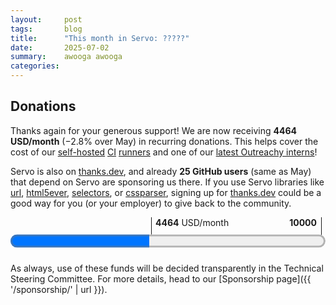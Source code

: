 ```yaml
---
layout:     post
tags:       blog
title:      "This month in Servo: ?????"
date:       2025-07-02
summary:    awooga awooga
categories:
---
```


<canvas id="_stats"></canvas>

<!--
- DONE donations
  - 2464.00/month github
  - 2000.24/month opencollective
  - 25 donors on thanks.dev
- new features
  - [dom] indexeddb
  - [dom] transform(DOMMatrix2DInit transform) on CanvasRenderingContext2D
  - [dom] transform(DOMMatrix2DInit transform) on CanvasPattern
  - [dom] ImageBitmap and createImageBitmap(Blob)
  - [dom] shadow dom <foo exportparts>
  - [dom] xpath lang() and id()
  - [dom] supports() on HTMLScriptElement
  - [layout] ::part
  - [layout] <hr size>
  - [embedding] <meta name="viewport">
  - [embedding] multiprocess support on windows
- dom
  - abort improvements (abortcontroller, abortsignal, etc)
  - <script type="import-map">
  - <select> bug fix
  - shadow dom bug fix
  - xpath bug fix
  - trusted types bug fix
  - scroll queries bug fix
  - wheel and MouseEvent bug fixes
  - encoding bug fix (#37541 294148 lines removed)
- layout
  - optimisation for transform etc
  - optimisation for script queries
- embedding
  - :hover bug fix
-->

<!--
- csp
    - https://github.com/servo/servo/pull/37154    (@TimvdLippe, @jdm, #37154)    net: Perform CSP checks on fetch responses. (#37154)
      csp
    - https://github.com/servo/servo/pull/37209    (@TimvdLippe, #37209)    Report URI with POST fetch request (#37209)
      csp
    - https://github.com/servo/servo/pull/37474    (@TimvdLippe, #37474)    script: Fix check for document root when targeting CSP events (#37474)
      csp
    - https://github.com/servo/servo/pull/37465    (@TimvdLippe, #37465)    Fix skipping CSP checks for styles when cloning nodes (#37465)
      csp
- devtools
    - https://github.com/servo/servo/pull/37197    (@atbrakhi, #37197)    DevTools: Fix empty `debugger > source` panel (#37197)
      devtools
    - https://github.com/servo/servo/pull/37247    (@eri@inventati.org, #37247)    devtools: Fix inspector on Firefox 139 (#37247)
      devtools
    - https://github.com/servo/servo/pull/37263    (@uthmaniv, #37263)    Update handle_network_event to use BrowsingContextActor for HttpRequest (#37263)
      devtools
    - https://github.com/servo/servo/pull/37384    (@uthmaniv, #37384)    Replace NetworkEventUpdateMsg with ResourcesUpdatedArray (#37384)
      devtools
    - https://github.com/servo/servo/pull/36774    (@atbrakhi, #36774)    DevTools: Implement support for showing `source_content` in `Debugger > Source` panel (#36774)
      devtools
    - https://github.com/servo/servo/pull/37501    (@simonwuelker, #37501)    Make layout build a display list when the highlighted DOM node changed (#37501)
      devtools
    - https://github.com/servo/servo/pull/37456    (@atbrakhi, @delan, #37456)    DevTools: sources for HTML files should be the whole HTML file (#37456)
      devtools
    - https://github.com/servo/servo/pull/37543    (@uthmaniv, #37543)    Fix network event update Message (#37543)
      devtools
    - https://github.com/servo/servo/pull/37707    (@uthmaniv, #37707)    Add common resourceId to network events (#37707)
      devtools
- dom
    - https://github.com/servo/servo/pull/37192    (@gterzian, #37192)    dom: implement signal abort on controller and signal (#37192)
      dom
    - https://github.com/servo/servo/pull/37190    (@dvt.tnhn.krlbs@icloud.com, #37190)    script: Set HTTP status code when aborting an `XMLHttpRequest` (#37190)
      dom
    - https://github.com/servo/servo/pull/34594    (@vlindhol, #34594)    XPath: implement lang() and id() core functions (#34594)
      dom
    - https://github.com/servo/servo/pull/37218    (@gterzian, #37218)    dom: implement aborted method of abort signal (#37218)
      dom
    - https://github.com/servo/servo/pull/37217    (@gterzian, #37217)    dom: implement signal method on abort controller (#37217)
      dom
    - https://github.com/servo/servo/pull/37227    (@gterzian, #37227)    dom: implement abort signal reason method (#37227)
      dom
    - https://github.com/servo/servo/pull/37251    (@sagudev, #37251)    canvas: ensure there is a subpath in `PathBuilderRef` (#37251)
      dom
    - https://github.com/servo/servo/pull/37245    (@Taym95, #37245)    Dom: Implement AbortSignal ThrowIfAborted method (#37245)
      dom
    - https://github.com/servo/servo/pull/37313    (@pewsheen, #37313)    feat(script): add `Supports()` to `htmlscriptelement` (#37313)
      dom
    - https://github.com/servo/servo/pull/37291    (@wusyong, @yuweiwu@YunoMacBook-Air.local, #37291)    HTMLScriptElement: add `ScriptType::ImportMap` (#37291)
      dom
    - https://github.com/servo/servo/pull/37293    (@simonwuelker, #37293)    Fix timing of change events for `<select>` elements (#37293)
      dom
    - https://github.com/servo/servo/pull/37281    (@simonwuelker, #37281)    Don't drain ranges across shadow boundaries (#37281)
      dom
    - https://github.com/servo/servo/pull/37279    (@vlindhol, #37279)    script: Fix two issues in the XPath parser to pass all `xml_xpath_tests.xml` tests (#37279)
      dom
    - https://github.com/servo/servo/pull/37340    (@pewsheen, #37340)    feat(script): add `resolve_url_like_module_specifier` to `ModuleTree` (#37340)
      dom
    - https://github.com/servo/servo/pull/37025    (@andrei.volykhin@gmail.com, #37025)    imagebitmap: Add missing basic functionality (#37025)
      dom
    - https://github.com/servo/servo/pull/37405    (@pewsheen, @wusyong, #37405)    feat(script): create import map parse result (#37405)
      dom
    - https://github.com/servo/servo/pull/37345    (@simonwuelker, #37345)    Support exporting shadow parts with the `exportparts` attribute (#37345)
      dom
    - https://github.com/servo/servo/pull/37244    (@gterzian, #37244)    AbortController: integrate with stream piping. (#37244)
      dom
    - https://github.com/servo/servo/pull/37466    (@TimvdLippe, #37466)    Implement script prepare text for Trusted Types (#37466)
      dom
    - https://github.com/servo/servo/pull/37455    (@simonwuelker, #37455)    Don't count <img> elements with both name and id twice in document's named getter (#37455)
      dom
    - https://github.com/servo/servo/pull/37471    (@xiaochengh, #37471)    Stop DedicatedWorker from handling remaining messages after closed (#37471)
      dom
    - https://github.com/servo/servo/pull/37486    (@yezhizhen, #37486)    layout: capitalize string for `TextTransformCase::Capitalize` in `fn rendered_text_collection_steps` (#37486)
      dom
    - https://github.com/servo/servo/pull/37397    (@andrei.volykhin@gmail.com, #37397)    imagebitmap: Crop bitmap data with formatting (#37397)
      dom
    - https://github.com/servo/servo/pull/37434    (@ville.lindholm@external.wolt.com, #37434)    fix(xpath): pass in correct context node for // and / in predicates (#37434)
      dom
    - https://github.com/servo/servo/pull/37488    (@andrei.volykhin@gmail.com, #37488)    imagebitmap: Resolve promise with ImageBitmap on bitmap task source (#37488)
      dom
    - https://github.com/servo/servo/pull/37511    (@Taym95, #37511)    implement Writablestreamdefaultcontroller abortcontroller (#37511)
      dom
    - https://github.com/servo/servo/pull/37504    (@pewsheen, #37504)    feat(script): register import map (#37504)
      dom
    - https://github.com/servo/servo/pull/37503    (@andrei.volykhin@gmail.com, #37503)    pixels: Multiply by alpha with less loss of precision (#37503)
      dom
    - https://github.com/servo/servo/pull/36687    (@kenzieradityatirtarahardja18@gmail.com, @kenzieradityatirtarahardja.18@gmail.com, @asun0204@163.com, #36687)    Implement scroll event (#36687)
      dom
    - https://github.com/servo/servo/pull/37594    (@TimvdLippe, #37594)    Use undefined as this in trusted type callbacks (#37594)
      dom
    - https://github.com/servo/servo/pull/37552    (@wusyong, #37552)    script: complete `resolve_module_specifier` (#37552)
      dom
    - https://github.com/servo/servo/pull/37509    (@mrobinson, #37509)    script: Get scroll offsets from layout (#37509)
      dom
    - https://github.com/servo/servo/pull/37560    (@andrei.volykhin@gmail.com, #37560)    imagebitmap: Add support of Blob as ImageBitmapSource (#37560)
      dom
    - https://github.com/servo/servo/pull/37556    (@simonwuelker, #37556)    Use the document encoding when parsing a `<video>` elements poster URL (#37556)
      dom
    - https://github.com/servo/servo/pull/37541    (@simonwuelker, #37541)    Handle nonmappable code points in Document::encoding_parse_a_url (#37541)
      dom
    - https://github.com/servo/servo/pull/37550    (@rodion.borovyk@gmail.com, #37550)    script Exclude `CDATASection` nodes from `Node::normalize()` (#37550)
      dom
    - https://github.com/servo/servo/pull/37461    (@kenzieradityatirtarahardja18@gmail.com, #37461)    script: Reverse wheel event delta sign to match specification-defined behavior (#37461)
      dom
    - https://github.com/servo/servo/pull/37547    (@pewsheen, #37547)    feat(script): parse script element `importmap` type (#37547)
      dom
    - https://github.com/servo/servo/pull/33044    (@arihant2math@gmail.com, @rasviitanen@gmail.com, @jdm, #33044)     Initial IndexedDB Support (#33044)
      dom
    - https://github.com/servo/servo/pull/37652    (@arihant2math@gmail.com, @jdm, #37652)    [IndexedDB] Reduce heed related panics (#37652)
      dom
    - https://github.com/servo/servo/pull/37635    (@andrei.volykhin@gmail.com, #37635)    webgl: Ignore pixel storage parameters for ImageBitmap source (#37635)
      dom
    - https://github.com/servo/servo/pull/37671    (@andrei.volykhin@gmail.com, #37671)    canvas: Reset the current path on canvas context resetting (#37671)
      dom
    - https://github.com/servo/servo/pull/37653    (@arihant2math@gmail.com, #37653)    [IndexedDB] Fix upgrade version operation (#37653)
      dom
    - https://github.com/servo/servo/pull/37620    (@sagudev, #37620)    Make ImageData more spec compliant (#37620)
      dom
    - https://github.com/servo/servo/pull/37692    (@andrei.volykhin@gmail.com, #37692)    canvas: Add CanvasTransform 'setTransform(transform)' method (#37692)
      dom
    - https://github.com/servo/servo/pull/37672    (@mrobinson, #37672)    script: Pass more information to the `MouseEvent` constructor (#37672)
      dom
    - https://github.com/servo/servo/pull/37704    (@simonwuelker, #37704)    Determine the initial state for fragment parsing using the scripting flag of the context element (#37704)
      dom
    - https://github.com/servo/servo/pull/37731    (@andrei.volykhin@gmail.com, #37731)    canvas: Add CanvasPattern 'setTranform(transform)' method (#37731)
      dom
    - https://github.com/servo/servo/pull/37634    (@andrei.volykhin@gmail.com, #37634)    imagebitmap: Add 'none' image orientation option (#37634)
      dom
- embedding
    - https://github.com/servo/servo/pull/35901    (@shubhamg13, @xiaochengh, #35901)    Add support for parsing and applying `viewport` `<meta>`  (#35901)
      embedding
    - https://github.com/servo/servo/pull/37317    (@Legend-Master, #37317)    libservo: Allow embedders to signal when the cursor has left the `WebView` (#37317)
      embedding
    - https://github.com/servo/servo/pull/37580    (@wusyong, #37580)    constellation: add multiprocess support on Windows (#37580)
      embedding
    - https://github.com/servo/servo/pull/37524    (@CarePackage17, #37524)    Upgrade version of Android in default user agent string (#37524)
      embedding
    - https://github.com/servo/servo/pull/36714    (@longvatrong111, #36714)    [webdriver] Move Webdriver to ServoShell (#36714)
      embedding
- layout
    - https://github.com/servo/servo/pull/37186    (@mrobinson, @Loirooriol, #37186)    script: Allow reflows that do not produce display lists (#37186)
      layout
    - https://github.com/servo/servo/pull/37211    (@simonwuelker, #37211)    Implement the `size` presentational hint for `<hr>` elements (#37211)
      layout
    - https://github.com/servo/servo/pull/37252    (@Loirooriol, #37252)    layout: Force outside ::marker to establish a BFC (#37252)
      layout
    - https://github.com/servo/servo/pull/34948    (@nicoburns, #34948)    CSS Grid: percentage sizing fixes (#34948)
      layout
    - https://github.com/servo/servo/pull/37307    (@simonwuelker, #37307)    Support `::part` selector (#37307)
      layout
    - https://github.com/servo/servo/pull/37380    (@Loirooriol, @mrobinson, #37380)    Have transform and related changes conditionally trigger only overflow damage (#37380)
      layout
    - https://github.com/servo/servo/pull/37362    (@Loirooriol, #37362)    layout: Floor free space by 0 in solve_inline_margins_avoiding_floats() (#37362)
      layout
    - https://github.com/servo/servo/pull/37412    (@mrobinson, #37412)    compositor: Do not allow script to scroll beyond node boundaries (#37412)
      layout
    - https://github.com/servo/servo/pull/37457    (@Loirooriol, #37457)    layout: Properly handle intrinsic min/max block sizes on replaced element (#37457)
      layout
    - https://github.com/servo/servo/pull/37464    (@Loirooriol, #37464)    layout: Ensure that min/max-content sizes ignore sizing properties (#37464)
      layout
    - https://github.com/servo/servo/pull/37475    (@mrobinson, #37475)    layout: Unify scrollable overflow calculation and include `position: absolute` (#37475)
      layout
    - https://github.com/servo/servo/pull/37507    (@mrobinson, @Loirooriol, #37507)    compositor: Always send an animating tick when a pipeline starts animating (#37507)
      layout
    - https://github.com/servo/servo/pull/37708    (@Loirooriol, #37708)    layout: Let `align-content: stretch` fall back to `unsafe flex-start` (#37708)
      layout
    - https://github.com/servo/servo/pull/37677    (@mrobinson, @Loirooriol, #37677)    script|layout: Do not force restyle when doing script queries (#37677)
      layout
- media
    - https://github.com/servo/servo/pull/37002    (@andrei.volykhin@gmail.com, #37002)    htmlmediaelement:  Fix fetch request race on "seek-data" event (#37002)
      media
    - https://github.com/servo/servo/pull/37264    (@andrei.volykhin@gmail.com, #37264)    htmlmediaelement: Support seek requests for non seekable fetch context (#37264)
      media
    - https://github.com/servo/servo/pull/37533    (@andrei.volykhin@gmail.com, @mrobinson, #37533)    htmlvideoelement: Fix poster frame processing algorithm (#37533)
      media
- network
    - https://github.com/servo/servo/pull/37277    (@TimvdLippe, #37277)    Fix Sec-Fetch-Site header (#37277)
      network
- servoshell
    - https://github.com/servo/servo/pull/37228    (@mrobinson, #37228)    servoshell: Fallback to light theme when initializing `egui` (#37228)
      servoshell
    - https://github.com/servo/servo/pull/36891    (@Narfinger, @jschwe, #36891)    Allow OHOS servoshell to have a simple multiple tab implementation. (#36891)
      servoshell
    - https://github.com/servo/servo/pull/37519    (@jdm, #37519)    servoshell: Enable accesskit integration. (#37519)
      servoshell
- stability
    - https://github.com/servo/servo/pull/37215    (@Narfinger, #37215)    Hitrace-bench will now report simple memory results to bencher.dev. (#37215)
      stability
    - https://github.com/servo/servo/pull/37239    (@simonwuelker, #37239)    Keep `winit::Window` alive until all rendering contexts are destroyed (#37239)
      stability
    - https://github.com/servo/servo/pull/37085    (@longvatrong111, #37085)    Add retry for hit tests with expired epoch in result (#37085)
      stability
    - https://github.com/servo/servo/pull/37261    (@willypuzzle, #37261)    [#26488] Moves the FetchCanceller to a separate droppable struct, in Event Source (#37261)
      stability
    - https://github.com/servo/servo/pull/37080    (@webbeef, #37080)    Use a VecDeque to manage timers (#37080)
      stability
    - https://github.com/servo/servo/pull/37310    (@willypuzzle, #37310)    [#26499] Refactors HTMLMediaElement drop logic (#37310)
      stability
    - https://github.com/servo/servo/pull/37195    (@jschwe, #37195)    mach: Add TSAN support (#37195)
      stability
    - https://github.com/servo/servo/pull/37332    (@willypuzzle, #37332)    [#26488] Refactored RTCDataChannel for safer dropping and added Promise comment (#37332)
      stability
    - https://github.com/servo/servo/pull/37459    (@webbeef, #37459)    Fix panic in formelement.rs (#37459)
      stability
    - https://github.com/servo/servo/pull/37460    (@wusyong, @yuweiwu@YunoMacBook-Air.local, #37460)    canvas: prevent unwrap on offscreen canvas (#37460)
      stability
    - https://github.com/servo/servo/pull/37505    (@mrobinson, @Loirooriol, #37505)    compositor: Wait for both Script and the Constellation when shutting down Pipelines (#37505)
      stability
    - https://github.com/servo/servo/pull/37534    (@mrobinson, #37534)    layout: Do not add empty border images to the display list (#37534)
      stability
    - https://github.com/servo/servo/pull/37512    (@willypuzzle, #37512)    [#26488] Improves WebGLBuffer drop impl (#37512)
      stability
    - https://github.com/servo/servo/pull/37628    (@jschwe, @mrobinson, #37628)    resource_thread: Optimize writing JSON (#37628)
      stability
    - https://github.com/servo/servo/pull/37589    (@willypuzzle, #37589)    [#26488] Refactors WebGLFramebuffer deletion (#37589)
      stability
    - https://github.com/servo/servo/pull/37551    (@mrobinson, #37551)    canvas: Don't do operations on paths with uninvertible transforms (#37551)
      stability
    - https://github.com/servo/servo/pull/37691    (@Narfinger, #37691)    script: Do not run garbage collection when shutting down a Pipeline (#37691)
      stability
    - https://github.com/servo/servo/pull/37765    (@sagudev, #37765)    Lazily initialize canvas paint thread in constellation (#37765)
      stability
    - https://github.com/servo/servo/pull/37666    (@Narfinger, @jschwe, #37666)    OHOS: Run speedometer in CI (#37666)
      stability
- upgrade
    - https://github.com/servo/servo/pull/37444    (@Loirooriol, #37444)    Upgrade Stylo to 2025-06-03 (#37444)
      upgrade
- webdriver
    - https://github.com/servo/servo/pull/37213    (@yezhizhen, #37213)    script: Upgrade `node_ids` to `pipeline_to_node_ids` to track the owner pipeline of the node (#37213)
      webdriver
    - https://github.com/servo/servo/pull/37095    (@longvatrong111, #37095)    Fix webdriver wait for response from constellation (#37095)
      webdriver
    - https://github.com/servo/servo/pull/37153    (@longvatrong111, #37153)    Implement actions_by_tick for webdriver (#37153)
      webdriver
    - https://github.com/servo/servo/pull/37224    (@kenzieradityatirtarahardja18@gmail.com, #37224)    Implement wb element send keys for file input (#37224)
      webdriver
    - https://github.com/servo/servo/pull/37280    (@longvatrong111, #37280)    [webdriver] Implement get shadow root (#37280)
      webdriver
    - https://github.com/servo/servo/pull/37385    (@yezhizhen, #37385)    [WebDriver] Properly report error: "No such window" (#37385)
      webdriver
    - https://github.com/servo/servo/pull/37393    (@yezhizhen, #37393)    [WebDriver: Dispatch Action] Check if browsing context still open for each tick action (#37393)
      webdriver
    - https://github.com/servo/servo/pull/37260    (@kenzieradityatirtarahardja18@gmail.com, #37260)    [webdriver] Add synchronization for wheel action (#37260)
      webdriver
    - https://github.com/servo/servo/pull/37406    (@yezhizhen, #37406)    [WebDriver] Improve some session/window handling (#37406)
      webdriver
    - https://github.com/servo/servo/pull/37423    (@longvatrong111, #37423)    Wait enough time for tick duration in webdriver dispatch actions (#37423)
      webdriver
    - https://github.com/servo/servo/pull/37411    (@longvatrong111, #37411)    Verify `webview` still open in webdriver switch frame command (#37411)
      webdriver
    - https://github.com/servo/servo/pull/37470    (@yezhizhen, #37470)    script: Support webdriver's Get Element Text operation for non-HTML elements (#37470)
      webdriver
    - https://github.com/servo/servo/pull/37425    (@yezhizhen, #37425)    [WebDriver] Improve get active element (#37425)
      webdriver
    - https://github.com/servo/servo/pull/37452    (@yezhizhen, #37452)    [WebDriver] Properly report error for `find_element` & `find_elements`; Get correct visible text when matching links (#37452)
      webdriver
    - https://github.com/servo/servo/pull/37502    (@yezhizhen, #37502)    script::webdriver_handlers: Replace `find_node_by_unique_id` with `get_known_element` (#37502)
      webdriver
    - https://github.com/servo/servo/pull/37532    (@yezhizhen, #37532)    script::webdriver_handler: Fully implement `get_known_element` (#37532)
      webdriver
    - https://github.com/servo/servo/pull/37403    (@kenzieradityatirtarahardja18@gmail.com, #37403)    [WebDriver] Add synchronization for key action (#37403)
      webdriver
    - https://github.com/servo/servo/pull/37521    (@yezhizhen, #37521)    `webdriver_server`: Implement find element(s) from element according to spec (#37521)
      webdriver
    - https://github.com/servo/servo/pull/37624    (@yezhizhen, #37624)    [WebDriver: Release Action] Fix panic by work around buggy spec (#37624)
      webdriver
    - https://github.com/servo/servo/pull/37578    (@yezhizhen, #37578)    [WebDriver] Implement "Find Element(s) From ShadowRoot" (#37578)
      webdriver
    - https://github.com/servo/servo/pull/37484    (@longvatrong111, #37484)    Implement webdriver release action (#37484)
      webdriver
    - https://github.com/servo/servo/pull/37546    (@yezhizhen, #37546)    script::webdriver_handlers: Implement "get a known shadow root" (#37546)
      webdriver
    - https://github.com/servo/servo/pull/37632    (@yezhizhen, #37632)    [WebDriver] Grant `top_level_script_command` and `browsing_context_script_command` freedom to not verify existence of pipeline (#37632)
      webdriver
    - https://github.com/servo/servo/pull/37685    (@yezhizhen, #37685)    [WebDriver] Fully implement "switch to (parent) frame" (#37685)
      webdriver
    - https://github.com/servo/servo/pull/37284    (@yezhizhen, #37284)    servoshell: Do not focus and raise new auxiliary WebDriver-created `WebView`s  (#37284)
      webdriver
-->

## Donations

Thanks again for your generous support!
We are now receiving **4464 USD/month** (−2.8% over May) in recurring donations.
This helps cover the cost of our [self-hosted](https://ci0.servo.org) [CI](https://ci1.servo.org) [runners](https://ci2.servo.org) and one of our [latest Outreachy interns](https://www.outreachy.org/alums/2025-06/#:~:text=Servo)!

Servo is also on [thanks.dev](https://thanks.dev), and already **25 GitHub users** (same as May) that depend on Servo are sponsoring us there.
If you use Servo libraries like [url](https://crates.io/crates/url/reverse_dependencies), [html5ever](https://crates.io/crates/html5ever/reverse_dependencies), [selectors](https://crates.io/crates/selectors/reverse_dependencies), or [cssparser](https://crates.io/crates/cssparser/reverse_dependencies), signing up for [thanks.dev](https://thanks.dev) could be a good way for you (or your employer) to give back to the community.

<figure class="_fig" style="width: 100%; margin: 1em 0;"><div class="_flex" style="height: calc(1lh + 3em); flex-flow: column nowrap; text-align: left;">
    <div style="position: relative; text-align: right;">
        <div style="position: absolute; margin-left: calc(100% * 4464 / 10000); padding-left: 0.5em;"><strong>4464</strong> USD/month</div>
        <div style="position: absolute; margin-left: calc(100% * 4464 / 10000); height: calc(1lh + 1.5em); border-left: 1px solid;"></div>
        <div style="position: absolute; margin-left: calc(100% - 0.5em); height: calc(1lh + 1.5em); border-left: 1px solid;"></div>
        <div style="padding-right: 1em;"><strong>10000</strong><!-- USD/month --></div>
    </div>
    <progress value="4464" max="10000" style="transform: scale(3); transform-origin: top left; width: calc(100% / 3);"></progress>
</div></figure>

As always, use of these funds will be decided transparently in the Technical Steering Committee.
For more details, head to our [Sponsorship page]({{ '/sponsorship/' | url }}).

<style>
    ._correction {
        max-width: 33em;
        margin: 1em auto;
        border-bottom: 1px solid;
        padding-bottom: 1em;
    }
    ._note {
        margin: 1em 1em;
        border-left: 1px solid;
        padding-left: 1em;
        opacity: 0.75;
    }
</style>

<script src="https://cdn.jsdelivr.net/npm/chart.js"></script>
<script>
  const canvas = document.querySelector("#_stats");
  const labels = ["2022-01", "2022-02", "2022-03", "2022-04", "2022-05", "2022-06", "2022-07", "2022-08", "2022-09", "2022-10", "2022-11", "2022-12", "2023-01", "2023-02", "2023-03", "2023-04", "2023-05", "2023-06", "2023-07", "2023-08", "2023-09", "2023-10", "2023-11", "2023-12", "2024-01", "2024-02", "2024-03", "2024-04", "2024-05", "2024-06", "2024-07", "2024-08", "2024-09", "2024-10", "2024-11", "2024-12", "2025-01", "2025-02", "2025-03", "2025-04", "2025-05", "2025-06"];
  const values = [9, 3, 21, 78, 0, 0, 0, 24, 5, 15, 30, 30, 53, 70, 60, 64, 77, 73, 70, 167, 132, 120, 97, 111, 193, 167, 324, 185, 164, 158, 174, 273, 224, 341, 241, 230, 289, 304, 318, 314, 251, 349];
  function sliceWithZeros(xs, start, stop) {
    return xs.map((x,i) => start <= i && i < stop ? x : 0);
  }
  new Chart(canvas, {
    type: "bar",
    data: {
      labels: labels,
      // alternate between blue and green every six months
      datasets: [...Array(Math.floor(values.length / 6))].map((_,i) => ({
        data: sliceWithZeros(values, i * 6, i * 6 + 6),
        backgroundColor: i % 2 ? "#42be65" : "#1192e8",
      })),
    },
    options: {
      responsive: true,
      maintainAspectRatio: true,
      scales: {
        x: {
          stacked: true,
        },
        y: {
          beginAtZero: true,
          stacked: true,
        },
      },
      plugins: {
        legend: {
          position: "none",
        },
      },
    }
  });
</script>

